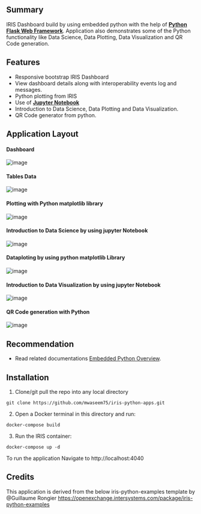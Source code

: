 ## Summary
IRIS Dashboard build by using embedded python with the help of [**Python Flask Web Framework**](https://flask.palletsprojects.com/). 
Application also demonstrates some of the Python functionality like Data Science, Data Plotting, Data Visualization and QR Code generation.

## Features
* Responsive bootstrap IRIS Dashboard
* View dashboard details along with interoperability events log and messages.
* Python plotting from IRIS
* Use of [**Jupyter Notebook**](https://jupyter.org/)
* Introduction to Data Science, Data Plotting and Data Visualization.
* QR Code generator from python.
## Application Layout
#### Dashboard
![image](https://user-images.githubusercontent.com/18219467/155213244-803fecb4-5c76-4805-9bb0-ca5a11411129.png)
#### Tables Data
![image](https://user-images.githubusercontent.com/18219467/155213360-2662ec39-c4ad-487f-819a-8956b56130fc.png)
#### Plotting with Python matplotlib library
![image](https://user-images.githubusercontent.com/18219467/155135340-93a791cc-e193-47de-bbf5-645c9968bc7a.png)
#### Introduction to Data Science by using jupyter Notebook
![image](https://user-images.githubusercontent.com/18219467/155152427-1eb17fe1-47f5-494a-b18b-287c9b188d45.png)
#### Dataploting by using python matplotlib Library
![image](https://user-images.githubusercontent.com/18219467/155152819-f6874b0d-94bd-47fa-b82f-498ebd6c6120.png)
#### Introduction to Data Visualization by using jupyter Notebook
![image](https://user-images.githubusercontent.com/18219467/155154309-7b99f442-6240-481f-bee6-4dbd62309c2e.png)
#### QR Code generation with Python
![image](https://user-images.githubusercontent.com/18219467/155153417-f8aaea5b-1cfd-4ea8-af4e-f70c8a5ccff8.png)

## Recommendation 
 * Read related documentations [Embedded Python Overview](https://docs.intersystems.com/iris20212/csp/docbook/DocBook.UI.Page.cls?KEY=AFL_epython).

## Installation
1. Clone/git pull the repo into any local directory

```
git clone https://github.com/mwaseem75/iris-python-apps.git
```

2. Open a Docker terminal in this directory and run:

```
docker-compose build
```

3. Run the IRIS container:

```
docker-compose up -d 
```

To run the application Navigate to http://localhost:4040 

## Credits
This application is derived from the below iris-python-examples template by @Guillaume Rongier 
https://openexchange.intersystems.com/package/iris-python-examples

